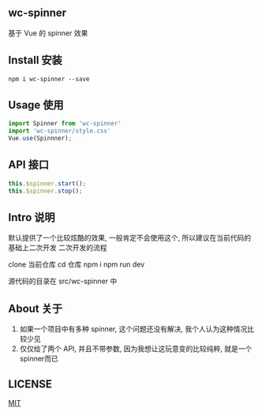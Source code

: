 ## wc-spinner
基于 Vue 的 spinner 效果

## Install 安装
```shell
npm i wc-spinner --save
```

## Usage 使用
```javascript
import Spinner from 'wc-spinner'
import 'wc-spinner/style.css'
Vue.use(Spinnner);
```

## API 接口
```javascript
this.$spinner.start();
this.$spinner.stop();
```

## Intro 说明
默认提供了一个比较炫酷的效果, 一般肯定不会使用这个, 所以建议在当前代码的基础上二次开发
二次开发的流程

clone 当前仓库
cd 仓库
npm i
npm run dev

源代码的目录在 src/wc-spinner 中

## About 关于
1. 如果一个项目中有多种 spinner, 这个问题还没有解决, 我个人认为这种情况比较少见
2. 仅仅给了两个 API, 并且不带参数, 因为我想让这玩意变的比较纯粹, 就是一个 spinner而已


## LICENSE
[MIT](https://opensource.org/licenses/MIT)
